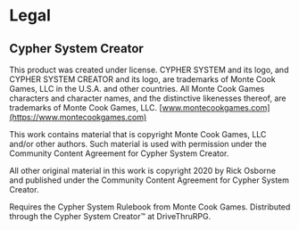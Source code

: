 # Legal

## Cypher System Creator

This product was created under license. CYPHER SYSTEM and its logo, and CYPHER SYSTEM CREATOR and its logo, are trademarks of Monte Cook Games, LLC in the U.S.A. and other countries. All Monte Cook Games characters and character names, and the distinctive likenesses thereof, are trademarks of Monte Cook Games, LLC. [www.montecookgames.com](https://www.montecookgames.com)

This work contains material that is copyright Monte Cook Games, LLC and/or other authors. Such material is used with permission under the Community Content Agreement for Cypher System Creator.

All other original material in this work is copyright 2020 by Rick Osborne and published under the Community Content Agreement for Cypher System Creator.

Requires the Cypher System Rulebook from Monte Cook Games. Distributed through the Cypher System Creator&#8482; at DriveThruRPG.
